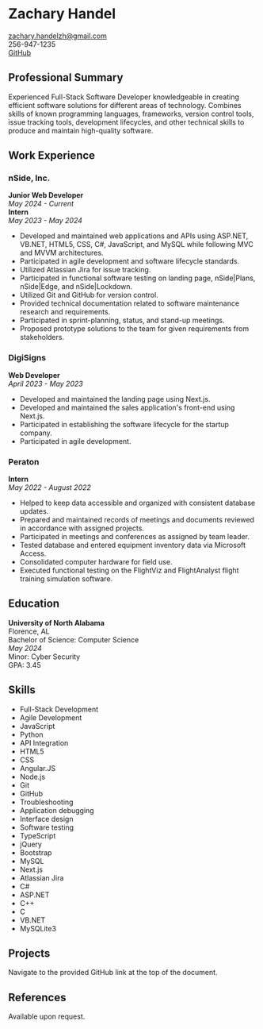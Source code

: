 # Zachary Handel

[zachary.handelzh@gmail.com](mailto:zachary.handelzh@gmail.com)  
256-947-1235  
[GitHub](https://github.com/ZacharyHandel)  

## Professional Summary

Experienced Full-Stack Software Developer knowledgeable in creating efficient software solutions for different areas of technology. Combines skills of known programming languages, frameworks, version control tools, issue tracking tools, development lifecycles, and other technical skills to produce and maintain high-quality software.

## Work Experience

### nSide, Inc.
**Junior Web Developer**  
*May 2024 - Current*  
**Intern**  
*May 2023 - May 2024*

- Developed and maintained web applications and APIs using ASP.NET, VB.NET, HTML5, CSS, C#, JavaScript, and MySQL while following MVC and MVVM architectures.
- Participated in agile development and software lifecycle standards.
- Utilized Atlassian Jira for issue tracking.
- Participated in functional software testing on landing page, nSide|Plans, nSide|Edge, and nSide|Lockdown.
- Utilized Git and GitHub for version control.
- Provided technical documentation related to software maintenance research and requirements.
- Participated in sprint-planning, status, and stand-up meetings.
- Proposed prototype solutions to the team for given requirements from stakeholders.

### DigiSigns
**Web Developer**  
*April 2023 - May 2023*

- Developed and maintained the landing page using Next.js.
- Developed and maintained the sales application's front-end using Next.js.
- Participated in establishing the software lifecycle for the startup company.
- Participated in agile development.

### Peraton
**Intern**  
*May 2022 - August 2022*

- Helped to keep data accessible and organized with consistent database updates.
- Prepared and maintained records of meetings and documents reviewed in accordance with assigned projects.
- Participated in meetings and conferences as assigned by team leader.
- Tested database and entered equipment inventory data via Microsoft Access.
- Consolidated computer hardware for field use.
- Executed functional testing on the FlightViz and FlightAnalyst flight training simulation software.

## Education

**University of North Alabama**  
Florence, AL  
Bachelor of Science: Computer Science  
*May 2024*  
Minor: Cyber Security  
GPA: 3.45

## Skills

- Full-Stack Development
- Agile Development
- JavaScript
- Python
- API Integration
- HTML5
- CSS
- Angular.JS
- Node.js
- Git
- GitHub
- Troubleshooting
- Application debugging
- Interface design
- Software testing
- TypeScript
- jQuery
- Bootstrap
- MySQL
- Next.js
- Atlassian Jira
- C#
- ASP.NET
- C++
- C
- VB.NET
- MySQLite3

## Projects

Navigate to the provided GitHub link at the top of the document.

## References

Available upon request.
